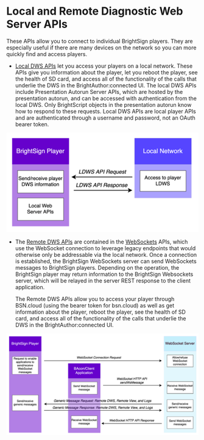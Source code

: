 # Local and Remote Diagnostic Web Server APIs

These APIs allow you to connect to individual BrightSign players. They are especially useful if there are many devices on the network so you can more quickly find and access players.

*   [Local DWS APIs](./local-and-remote-diagnostic-web-server-apis/local-dws-apis.md) let you access your players on a local network. These APIs give you information about the player, let you reboot the player, see the health of SD card, and access all of the functionality of the calls that underlie the DWS in the BrightAuthor:connected UI. The local DWS APIs include Presentation Autorun Server APIs, which are hosted by the presentation autorun, and can be accessed with authentication from the local DWS. Only BrightScript objects in the presentation autorun know how to respond to these requests. Local DWS APIs are local player APIs and are authenticated through a username and password, not an OAuth bearer token.
    

![Screenshot 2023-03-17 at 9.12.13 AM.png](./attachments/Screenshot%202023-03-17%20at%209.12.13%20AM.png)

*   The [Remote DWS APIs](./local-and-remote-diagnostic-web-server-apis/remote-dws-apis.md) are contained in the [WebSockets](https://brightsign.atlassian.net/wiki/spaces/DOC/pages/388434938/WebSockets) APIs, which use the WebSocket connection to leverage legacy endpoints that would otherwise only be addressable via the local network. Once a connection is established, the BrightSign WebSockets server can send WebSockets messages to BrightSign players. Depending on the operation, the BrightSign player may return information to the BrightSign Websockets server, which will be relayed in the server REST response to the client application. 
    
    The Remote DWS APIs allow you to access your player through BSN.cloud (using the bearer token for bsn.cloud) as well as get information about the player, reboot the player, see the health of SD card, and access all of the functionality of the calls that underlie the DWS in the BrightAuthor:connected UI.
    

![WSAPI_v3.png](./attachments/WSAPI_v3.png)